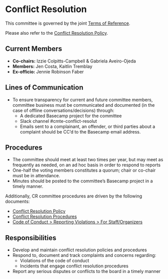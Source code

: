 # Conflict Resolution

This committee is governed by the joint [Terms of Reference](/committees/terms-of-reference.md).

Please also refer to the [Conflict Resolution Policy](https://manual.dmg.to/policies/conflict-resolution-policy.html).

## Current Members

* **Co-chairs:** Izzie Colpitts-Campbell & Gabriela Aveiro-Ojeda
* **Members:** Jen Costa, Kaitlin Tremblay
* **Ex-officio:** Jennie Robinson Faber

## Lines of Communication

* To ensure transparency for current and future committee members, committee business must be communicated and documented (in the case of offline conversations/decisions) through:
  * A dedicated Basecamp project for the committee
  * Slack channel #cmte-conflict-resolut
  * Emails sent to a complainant, an offender, or third parties about a complaint should be CC’d to the Basecamp email address.

## Procedures

* The committee should meet at least two times per year, but may meet as frequently as needed, on an ad hoc basis in order to respond to reports
* One-half the voting members constitutes a quorum; chair or co-chair must be inattendance.
* Minutes should be posted to the committee’s Basecamp project in a timely manner.

Additionally, CR committee procedures are driven by the following documents:

* [Conflict Resolution Policy](https://manual.dmg.to/policies/conflict-resolution-policy.html)
* [Conflict Resolution Procedures](https://manual.dmg.to/policies/procedures.html)
* [Code of Conduct > Reporting Violations > For Staff/Organizers](https://manual.dmg.to/code-of-conduct/for-stafforganizers.html)

## Responsibilities

* Develop and maintain conflict resolution policies and procedures
* Respond to, document and track complaints and concerns regarding:
  * Violations of the code of conduct
  * Incidents that engage conflict resolution procedures
* Report any serious disputes or conflicts to the board in a timely manner
